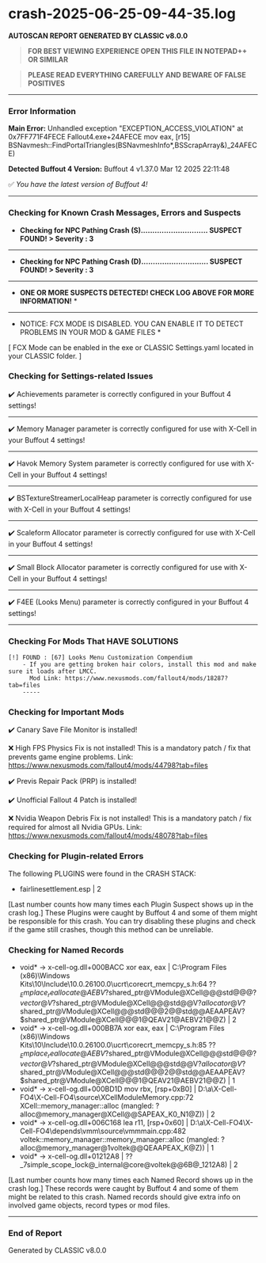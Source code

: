# crash-2025-06-25-09-44-35.log
**AUTOSCAN REPORT GENERATED BY CLASSIC v8.0.0**

> **FOR BEST VIEWING EXPERIENCE OPEN THIS FILE IN NOTEPAD++ OR SIMILAR**

> **PLEASE READ EVERYTHING CAREFULLY AND BEWARE OF FALSE POSITIVES**

---

### Error Information

**Main Error:** Unhandled exception "EXCEPTION_ACCESS_VIOLATION" at 0x7FF771F4FECE Fallout4.exe+24AFECE	mov eax, [r15] 
  BSNavmesh::FindPortalTriangles(BSNavmeshInfo*,BSScrapArray<int>&)_24AFECE)

**Detected Buffout 4 Version:** Buffout 4 v1.37.0 Mar 12 2025 22:11:48

✅ *You have the latest version of Buffout 4!*

---

### Checking for Known Crash Messages, Errors and Suspects

- **Checking for NPC Pathing Crash (S)............................. SUSPECT FOUND! > Severity : 3** 

-----
- **Checking for NPC Pathing Crash (D)............................. SUSPECT FOUND! > Severity : 3** 

-----
* **ONE OR MORE SUSPECTS DETECTED! CHECK LOG ABOVE FOR MORE INFORMATION!** *

---

* NOTICE: FCX MODE IS DISABLED. YOU CAN ENABLE IT TO DETECT PROBLEMS IN YOUR MOD & GAME FILES * 

[ FCX Mode can be enabled in the exe or CLASSIC Settings.yaml located in your CLASSIC folder. ] 

### Checking for Settings-related Issues

✔️ Achievements parameter is correctly configured in your Buffout 4 settings! 

-----
✔️ Memory Manager parameter is correctly configured for use with X-Cell in your Buffout 4 settings!

-----
✔️ Havok Memory System parameter is correctly configured for use with X-Cell in your Buffout 4 settings!

-----
✔️ BSTextureStreamerLocalHeap parameter is correctly configured for use with X-Cell in your Buffout 4 settings!

-----
✔️ Scaleform Allocator parameter is correctly configured for use with X-Cell in your Buffout 4 settings!

-----
✔️ Small Block Allocator parameter is correctly configured for use with X-Cell in your Buffout 4 settings!

-----
✔️ F4EE (Looks Menu) parameter is correctly configured in your Buffout 4 settings! 

-----
### Checking For Mods That HAVE SOLUTIONS

```
[!] FOUND : [67] Looks Menu Customization Compendium
    - If you are getting broken hair colors, install this mod and make sure it loads after LMCC.
      Mod Link: https://www.nexusmods.com/fallout4/mods/18287?tab=files
    -----
```

### Checking for Important Mods


✔️ Canary Save File Monitor is installed!


❌ High FPS Physics Fix is not installed!
This is a mandatory patch / fix that prevents game engine problems.
Link: https://www.nexusmods.com/fallout4/mods/44798?tab=files



✔️ Previs Repair Pack (PRP) is installed!


✔️ Unofficial Fallout 4 Patch is installed!


❌ Nvidia Weapon Debris Fix is not installed!
This is a mandatory patch / fix required for almost all Nvidia GPUs.
Link: https://www.nexusmods.com/fallout4/mods/48078?tab=files


### Checking for Plugin-related Errors

The following PLUGINS were found in the CRASH STACK:
- fairlinesettlement.esp | 2

[Last number counts how many times each Plugin Suspect shows up in the crash log.]
These Plugins were caught by Buffout 4 and some of them might be responsible for this crash.
You can try disabling these plugins and check if the game still crashes, though this method can be unreliable.

### Checking for Named Records

- void* -> x-cell-og.dll+000BACC	xor eax, eax |  C:\Program Files (x86)\Windows Kits\10\Include\10.0.26100.0\ucrt\corecrt_memcpy_s.h:64 ??$_Emplace_reallocate@AEBV?$shared_ptr@VModule@XCell@@@std@@@?$vector@V?$shared_ptr@VModule@XCell@@@std@@V?$allocator@V?$shared_ptr@VModule@XCell@@@std@@@2@@std@@AEAAPEAV?$shared_ptr@VModule@XCell@@@1@QEAV21@AEBV21@@Z) | 2
- void* -> x-cell-og.dll+000BB7A	xor eax, eax |  C:\Program Files (x86)\Windows Kits\10\Include\10.0.26100.0\ucrt\corecrt_memcpy_s.h:85 ??$_Emplace_reallocate@AEBV?$shared_ptr@VModule@XCell@@@std@@@?$vector@V?$shared_ptr@VModule@XCell@@@std@@V?$allocator@V?$shared_ptr@VModule@XCell@@@std@@@2@@std@@AEAAPEAV?$shared_ptr@VModule@XCell@@@1@QEAV21@AEBV21@@Z) | 1
- void* -> x-cell-og.dll+000BD1D	mov rbx, [rsp+0xB0] |  D:\a\X-Cell-FO4\X-Cell-FO4\source\XCellModuleMemory.cpp:72 XCell::memory_manager::alloc (mangled: ?alloc@memory_manager@XCell@@SAPEAX_K0_N1@Z)) | 2
- void* -> x-cell-og.dll+006C168	lea r11, [rsp+0x60] |  D:\a\X-Cell-FO4\X-Cell-FO4\depends\vmm\source\vmmmain.cpp:482 voltek::memory_manager::memory_manager::alloc (mangled: ?alloc@memory_manager@1voltek@@QEAAPEAX_K@Z)) | 1
- void* -> x-cell-og.dll+01212A8	 |  ??_7simple_scope_lock@_internal@core@voltek@@6B@_1212A8) | 2

[Last number counts how many times each Named Record shows up in the crash log.]
These records were caught by Buffout 4 and some of them might be related to this crash.
Named records should give extra info on involved game objects, record types or mod files.

---

### End of Report

Generated by CLASSIC v8.0.0
